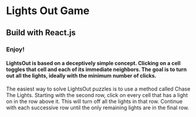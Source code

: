 # Lights Out Game

## Build with React.js

### Enjoy!

#### LightsOut is based on a deceptively simple concept. Clicking on a cell toggles that cell and each of its immediate neighbors. The goal is to turn out all the lights, ideally with the minimum number of clicks.

The easiest way to solve LightsOut puzzles is to use a method called Chase The Lights. Starting with the second row, click on every cell that has a light on in the row above it. This will turn off all the lights in that row. Continue with each successive row until the only remaining lights are in the final row.
